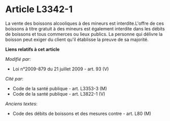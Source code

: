 # Article L3342-1

La vente des boissons alcooliques à des mineurs est interdite.L'offre de ces boissons à titre gratuit à des mineurs est
également interdite dans les débits de boissons et tous commerces ou lieux publics. La personne qui délivre la boisson peut
exiger du client qu'il établisse la preuve de sa majorité.

**Liens relatifs à cet article**

_Modifié par_:

  - Loi n°2009-879 du 21 juillet 2009 - art. 93 (V)

_Cité par_:

  - Code de la santé publique - art. L3353-3 (M)
  - Code de la santé publique - art. L3822-1 (V)

_Anciens textes_:

  - Code des débits de boissons et des mesures contre  - art. L80 (M)
